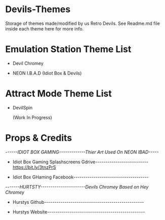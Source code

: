 # Devils-Themes

Storage of themes made/modified by us Retro Devils. See Readme.md file inside each theme here for more info. 

# Emulation Station Theme List 

- Devil Chromey 

- NEON I.B.A.D (Idiot Box & Devils)

# Attract Mode Theme List 

- DevilSpin 

     (Work In Progress)
     
     
# Props & Credits #

*------IDIOT BOX GAMING-------------Thier Art Used On NEON IBAD-----*

- Idiot Box Gaming Splashscreens Gdrive-------------------------- https://bit.ly/3tnzPrS
 
- Idiot Box GHaming Facebook-------------------------------------
 
*-------HURTSTY----------------------Devils Chromey Based on Hey Chromey*

- Hurstys Github------------------------------------------------- 

- Hurstys Website------------------------------------------------

